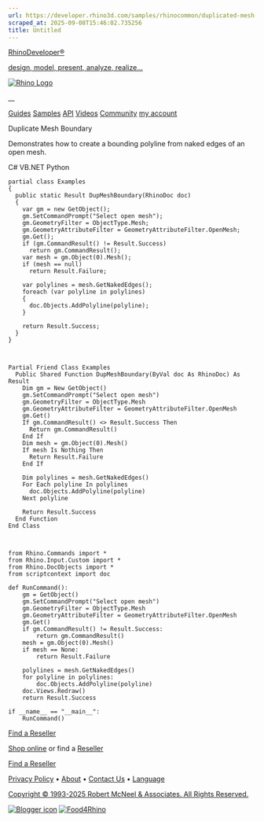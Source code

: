 ```yaml
---
url: https://developer.rhino3d.com/samples/rhinocommon/duplicated-mesh-boundary/
scraped_at: 2025-09-08T15:46:02.735256
title: Untitled
---
```


[RhinoDeveloper®](/)

[design, model, present, analyze, realize...](/)

[![Rhino Logo](https://developer.rhino3d.com/images/rhinodevlogo.png)](/)

__

[Guides](https://developer.rhino3d.com/guides)
[Samples](https://developer.rhino3d.com/samples)
[API](https://developer.rhino3d.com/api)
[Videos](https://developer.rhino3d.com/videos)
[Community](https://discourse.mcneel.com/c/rhino-developer) [my account
](https://www.rhino3d.com/my-account/ "Manage your account, licenses, and
teams")

Duplicate Mesh Boundary

Demonstrates how to create a bounding polyline from naked edges of an open
mesh.

C# VB.NET Python

    
    
    partial class Examples
    {
      public static Result DupMeshBoundary(RhinoDoc doc)
      {
        var gm = new GetObject();
        gm.SetCommandPrompt("Select open mesh");
        gm.GeometryFilter = ObjectType.Mesh;
        gm.GeometryAttributeFilter = GeometryAttributeFilter.OpenMesh;
        gm.Get();
        if (gm.CommandResult() != Result.Success)
          return gm.CommandResult();
        var mesh = gm.Object(0).Mesh();
        if (mesh == null)
          return Result.Failure;
    
        var polylines = mesh.GetNakedEdges();
        foreach (var polyline in polylines)
        {
          doc.Objects.AddPolyline(polyline);
        }
    
        return Result.Success;
      }
    }
    
    
    
    Partial Friend Class Examples
      Public Shared Function DupMeshBoundary(ByVal doc As RhinoDoc) As Result
    	Dim gm = New GetObject()
    	gm.SetCommandPrompt("Select open mesh")
    	gm.GeometryFilter = ObjectType.Mesh
    	gm.GeometryAttributeFilter = GeometryAttributeFilter.OpenMesh
    	gm.Get()
    	If gm.CommandResult() <> Result.Success Then
    	  Return gm.CommandResult()
    	End If
    	Dim mesh = gm.Object(0).Mesh()
    	If mesh Is Nothing Then
    	  Return Result.Failure
    	End If
    
    	Dim polylines = mesh.GetNakedEdges()
    	For Each polyline In polylines
    	  doc.Objects.AddPolyline(polyline)
    	Next polyline
    
    	Return Result.Success
      End Function
    End Class
    
    
    
    from Rhino.Commands import *
    from Rhino.Input.Custom import *
    from Rhino.DocObjects import *
    from scriptcontext import doc
    
    def RunCommand():
        gm = GetObject()
        gm.SetCommandPrompt("Select open mesh")
        gm.GeometryFilter = ObjectType.Mesh
        gm.GeometryAttributeFilter = GeometryAttributeFilter.OpenMesh
        gm.Get()
        if gm.CommandResult() != Result.Success:
            return gm.CommandResult()
        mesh = gm.Object(0).Mesh()
        if mesh == None:
            return Result.Failure
    
        polylines = mesh.GetNakedEdges()
        for polyline in polylines:
            doc.Objects.AddPolyline(polyline)
        doc.Views.Redraw()
        return Result.Success
    
    if __name__ == "__main__":
        RunCommand()
    

  

[Find a Reseller](https://www.rhino3d.com/sales)

[Shop online](https://www.rhino3d.com/store) or find a
[Reseller](https://www.rhino3d.com/sales)

[Find a Reseller](https://www.rhino3d.com/sales)

[Privacy Policy](https://www.rhino3d.com/privacy) •
[About](https://www.rhino3d.com/mcneel/about) • [Contact
Us](https://www.rhino3d.com/mcneel/contact) • [
Language](https://www.rhino3d.com/language "Change to a different region or
language")

[Copyright © 1993-2025 Robert McNeel & Associates. All Rights
Reserved.](https://www.rhino3d.com/mcneel/about)

[](https://www.facebook.com/McNeelRhinoceros/)
[](https://twitter.com/bobmcneel) [](https://www.linkedin.com/groups/75313/)
[](https://www.youtube.com/user/RhinoGuide/videos) [](https://vimeo.com/rhino)
[![Blogger
icon](https://developer.rhino3d.com/images/blogger.svg)](http://blog.rhino3d.com/)
[![Food4Rhino](https://developer.rhino3d.com/images/f4r_icon_01.svg)](https://www.food4rhino.com)

